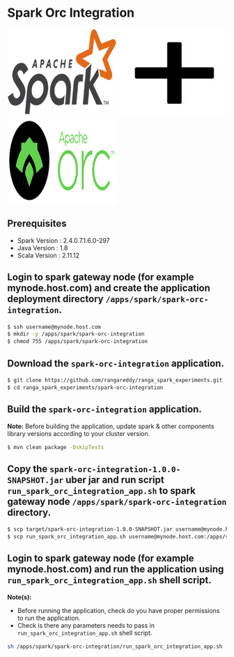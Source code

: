 # Spark Orc Integration

<div>
        <img src="https://github.com/rangareddy/ranga-logos/blob/main/frameworks/spark/spark_logo.png?raw=true" height="200" width="250"/>
        <img src="https://github.com/rangareddy/ranga-logos/blob/main/others/plus_logo.png?raw=true" height="200" width="250"/>
        <img src="https://github.com/rangareddy/ranga-logos/blob/main/file_formats/orc_logo.png?raw=true" height="200" width="250"/>
</div>


## Prerequisites

* Spark Version : 2.4.0.7.1.6.0-297
* Java Version : 1.8
* Scala Version : 2.11.12



## Login to spark gateway node (for example mynode.host.com) and create the application deployment directory `/apps/spark/spark-orc-integration`.
```sh
$ ssh username@mynode.host.com
$ mkdir -p /apps/spark/spark-orc-integration
$ chmod 755 /apps/spark/spark-orc-integration
```

## Download the `spark-orc-integration` application.
```sh
$ git clone https://github.com/rangareddy/ranga_spark_experiments.git
$ cd ranga_spark_experiments/spark-orc-integration
```

## Build the `spark-orc-integration` application.
**Note:** Before building the application, update spark & other components library versions according to your cluster version.
```sh
$ mvn clean package -DskipTests
```

## Copy the `spark-orc-integration-1.0.0-SNAPSHOT.jar` uber jar and run script `run_spark_orc_integration_app.sh` to spark gateway node `/apps/spark/spark-orc-integration` directory.
```sh
$ scp target/spark-orc-integration-1.0.0-SNAPSHOT.jar username@mynode.host.com:/apps/spark/spark-orc-integration
$ scp run_spark_orc_integration_app.sh username@mynode.host.com:/apps/spark/spark-orc-integration
```

## Login to spark gateway node (for example mynode.host.com) and run the application using `run_spark_orc_integration_app.sh` shell script.

**Note(s):**
* Before running the application, check do you have proper permissions to run the application.
* Check is there any parameters needs to pass in `run_spark_orc_integration_app.sh` shell script.

```sh
sh /apps/spark/spark-orc-integration/run_spark_orc_integration_app.sh
```